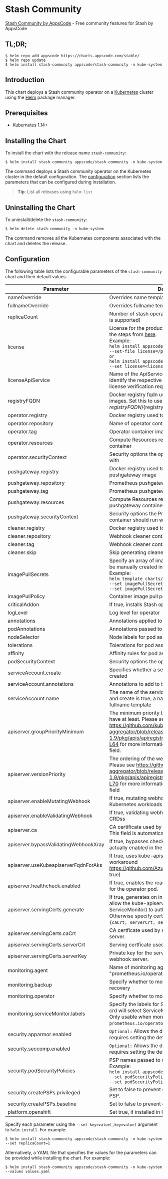 # Stash Community

[Stash Community by AppsCode](https://github.com/stashed/stash) - Free community features for Stash by AppsCode

## TL;DR;

```console
$ helm repo add appscode https://charts.appscode.com/stable/
$ helm repo update
$ helm install stash-community appscode/stash-community -n kube-system
```

## Introduction

This chart deploys a Stash community operator on a [Kubernetes](http://kubernetes.io) cluster using the [Helm](https://helm.sh) package manager.

## Prerequisites

- Kubernetes 1.14+

## Installing the Chart

To install the chart with the release name `stash-community`:

```console
$ helm install stash-community appscode/stash-community -n kube-system
```

The command deploys a Stash community operator on the Kubernetes cluster in the default configuration. The [configuration](#configuration) section lists the parameters that can be configured during installation.

> **Tip**: List all releases using `helm list`

## Uninstalling the Chart

To uninstall/delete the `stash-community`:

```console
$ helm delete stash-community -n kube-system
```

The command removes all the Kubernetes components associated with the chart and deletes the release.

## Configuration

The following table lists the configurable parameters of the `stash-community` chart and their default values.

|               Parameter               |                                                                                                                                                                  Description                                                                                                                                                                   |                                Default                                |
|---------------------------------------|------------------------------------------------------------------------------------------------------------------------------------------------------------------------------------------------------------------------------------------------------------------------------------------------------------------------------------------------|-----------------------------------------------------------------------|
| nameOverride                          | Overrides name template                                                                                                                                                                                                                                                                                                                        | `""`                                                                  |
| fullnameOverride                      | Overrides fullname template                                                                                                                                                                                                                                                                                                                    | `""`                                                                  |
| replicaCount                          | Number of stash operator replicas to create (only 1 is supported)                                                                                                                                                                                                                                                                              | `1`                                                                   |
| license                               | License for the product. Get a license by following the steps from [here](https://stash.run/docs/latest/setup/install/community/#get-a-license). <br> Example: <br> `helm install appscode/stash \` <br> `--set-file license=/path/to/license/file` <br> `or` <br> `helm install appscode/stash \` <br> `--set license=<license file content>` | `""`                                                                  |
| licenseApiService                     | Name of the ApiService to use by the addon to identify the respective service and certificate for license verification request                                                                                                                                                                                                                 | `v1beta1.admission.stash.appscode.com`                                |
| registryFQDN                          | Docker registry fqdn used to pull Stash related images. Set this to use docker registry hosted at ${registryFQDN}/${registry}/${image}                                                                                                                                                                                                         | `""`                                                                  |
| operator.registry                     | Docker registry used to pull operator image                                                                                                                                                                                                                                                                                                    | `appscode`                                                            |
| operator.repository                   | Name of operator container image                                                                                                                                                                                                                                                                                                               | `stash`                                                               |
| operator.tag                          | Operator container image tag                                                                                                                                                                                                                                                                                                                   | `v0.17.0`                                                             |
| operator.resources                    | Compute Resources required by the operator container                                                                                                                                                                                                                                                                                           | `{"requests":{"cpu":"100m"}}`                                         |
| operator.securityContext              | Security options the operator container should run with                                                                                                                                                                                                                                                                                        | `{}`                                                                  |
| pushgateway.registry                  | Docker registry used to pull Prometheus pushgateway image                                                                                                                                                                                                                                                                                      | `prom`                                                                |
| pushgateway.repository                | Prometheus pushgateway container image                                                                                                                                                                                                                                                                                                         | `pushgateway`                                                         |
| pushgateway.tag                       | Prometheus pushgateway container image tag                                                                                                                                                                                                                                                                                                     | `v0.5.2`                                                              |
| pushgateway.resources                 | Compute Resources required by the Prometheus pushgateway container                                                                                                                                                                                                                                                                             | `{}`                                                                  |
| pushgateway.securityContext           | Security options the Prometheus pushgateway container should run with                                                                                                                                                                                                                                                                          | `{}`                                                                  |
| cleaner.registry                      | Docker registry used to pull Webhook cleaner image                                                                                                                                                                                                                                                                                             | `appscode`                                                            |
| cleaner.repository                    | Webhook cleaner container image                                                                                                                                                                                                                                                                                                                | `kubectl`                                                             |
| cleaner.tag                           | Webhook cleaner container image tag                                                                                                                                                                                                                                                                                                            | `v1.16`                                                               |
| cleaner.skip                          | Skip generating cleaner YAML                                                                                                                                                                                                                                                                                                                   | `false`                                                               |
| imagePullSecrets                      | Specify an array of imagePullSecrets. Secrets must be manually created in the namespace. <br> Example: <br> `helm template charts/stash \` <br> `--set imagePullSecrets[0].name=sec0 \` <br> `--set imagePullSecrets[1].name=sec1`                                                                                                             | `[]`                                                                  |
| imagePullPolicy                       | Container image pull policy                                                                                                                                                                                                                                                                                                                    | `IfNotPresent`                                                        |
| criticalAddon                         | If true, installs Stash operator as critical addon                                                                                                                                                                                                                                                                                             | `false`                                                               |
| logLevel                              | Log level for operator                                                                                                                                                                                                                                                                                                                         | `3`                                                                   |
| annotations                           | Annotations applied to operator deployment                                                                                                                                                                                                                                                                                                     | `{}`                                                                  |
| podAnnotations                        | Annotations passed to operator pod(s).                                                                                                                                                                                                                                                                                                         | `{}`                                                                  |
| nodeSelector                          | Node labels for pod assignment                                                                                                                                                                                                                                                                                                                 | `{"beta.kubernetes.io/arch":"amd64","beta.kubernetes.io/os":"linux"}` |
| tolerations                           | Tolerations for pod assignment                                                                                                                                                                                                                                                                                                                 | `[]`                                                                  |
| affinity                              | Affinity rules for pod assignment                                                                                                                                                                                                                                                                                                              | `{}`                                                                  |
| podSecurityContext                    | Security options the operator pod should run with.                                                                                                                                                                                                                                                                                             | `{"fsGroup":65535}`                                                   |
| serviceAccount.create                 | Specifies whether a service account should be created                                                                                                                                                                                                                                                                                          | `true`                                                                |
| serviceAccount.annotations            | Annotations to add to the service account                                                                                                                                                                                                                                                                                                      | `{}`                                                                  |
| serviceAccount.name                   | The name of the service account to use. If not set and create is true, a name is generated using the fullname template                                                                                                                                                                                                                         | ``                                                                    |
| apiserver.groupPriorityMinimum        | The minimum priority the webhook api group should have at least. Please see https://github.com/kubernetes/kube-aggregator/blob/release-1.9/pkg/apis/apiregistration/v1beta1/types.go#L58-L64 for more information on proper values of this field.                                                                                              | `10000`                                                               |
| apiserver.versionPriority             | The ordering of the webhook api inside of the group. Please see https://github.com/kubernetes/kube-aggregator/blob/release-1.9/pkg/apis/apiregistration/v1beta1/types.go#L66-L70 for more information on proper values of this field                                                                                                           | `15`                                                                  |
| apiserver.enableMutatingWebhook       | If true, mutating webhook is configured for Kubernetes workloads                                                                                                                                                                                                                                                                               | `true`                                                                |
| apiserver.enableValidatingWebhook     | If true, validating webhook is configured for Stash CRDss                                                                                                                                                                                                                                                                                      | `true`                                                                |
| apiserver.ca                          | CA certificate used by the Kubernetes api server. This field is automatically assigned by the operator.                                                                                                                                                                                                                                        | `not-ca-cert`                                                         |
| apiserver.bypassValidatingWebhookXray | If true, bypasses checks that validating webhook is actually enabled in the Kubernetes cluster.                                                                                                                                                                                                                                                | `false`                                                               |
| apiserver.useKubeapiserverFqdnForAks  | If true, uses kube-apiserver FQDN for AKS cluster to workaround https://github.com/Azure/AKS/issues/522 (default true)                                                                                                                                                                                                                         | `true`                                                                |
| apiserver.healthcheck.enabled         | If true, enables the readiness and liveliness probes for the operator pod.                                                                                                                                                                                                                                                                     | `false`                                                               |
| apiserver.servingCerts.generate       | If true, generates on install/upgrade the certs that allow the kube-apiserver (and potentially ServiceMonitor) to authenticate operators pods. Otherwise specify certs in `apiserver.servingCerts.{caCrt, serverCrt, serverKey}`.                                                                                                              | `true`                                                                |
| apiserver.servingCerts.caCrt          | CA certficate used by serving certificate of webhook server.                                                                                                                                                                                                                                                                                   | `""`                                                                  |
| apiserver.servingCerts.serverCrt      | Serving certficate used by webhook server.                                                                                                                                                                                                                                                                                                     | `""`                                                                  |
| apiserver.servingCerts.serverKey      | Private key for the serving certificate used by webhook server.                                                                                                                                                                                                                                                                                | `""`                                                                  |
| monitoring.agent                      | Name of monitoring agent (either "prometheus.io/operator" or "prometheus.io/builtin")                                                                                                                                                                                                                                                          | `"none"`                                                              |
| monitoring.backup                     | Specify whether to monitor Stash backup and recovery                                                                                                                                                                                                                                                                                           | `false`                                                               |
| monitoring.operator                   | Specify whether to monitor Stash operator                                                                                                                                                                                                                                                                                                      | `false`                                                               |
| monitoring.serviceMonitor.labels      | Specify the labels for ServiceMonitor. Prometheus crd will select ServiceMonitor using these labels. Only usable when monitoring agent is `prometheus.io/operator`.                                                                                                                                                                            | `{}`                                                                  |
| security.apparmor.enabled             | `Optional:` Allows the default AppArmor profile, requires setting the default.                                                                                                                                                                                                                                                                 | `false`                                                               |
| security.seccomp.enabled              | `Optional:` Allows the default seccomp profile, requires setting the default.                                                                                                                                                                                                                                                                  | `false`                                                               |
| security.podSecurityPolicies          | PSP names passed to operator <br> Example: <br> `helm install appscode/stash \` <br> `--set podSecurityPolicies[0]=abc \` <br> `--set podSecurityPolicies[1]=xyz`                                                                                                                                                                              | `["baseline"]`                                                        |
| security.createPSPs.privileged        | Set to false to prevent chart creating "privileged" PSP.                                                                                                                                                                                                                                                                                       | `true`                                                                |
| security.createPSPs.baseline          | Set to false to prevent chart creating "baseline" PSP.                                                                                                                                                                                                                                                                                         | `true`                                                                |
| platform.openshift                    | Set true, if installed in OpenShift                                                                                                                                                                                                                                                                                                            | `false`                                                               |


Specify each parameter using the `--set key=value[,key=value]` argument to `helm install`. For example:

```console
$ helm install stash-community appscode/stash-community -n kube-system --set replicaCount=1
```

Alternatively, a YAML file that specifies the values for the parameters can be provided while
installing the chart. For example:

```console
$ helm install stash-community appscode/stash-community -n kube-system --values values.yaml
```
